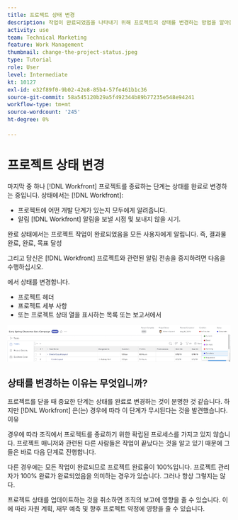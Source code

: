```yaml
---
title: 프로젝트 상태 변경
description: 작업이 완료되었음을 나타내기 위해 프로젝트의 상태를 변경하는 방법을 알아봅니다.
activity: use
team: Technical Marketing
feature: Work Management
thumbnail: change-the-project-status.jpeg
type: Tutorial
role: User
level: Intermediate
kt: 10127
exl-id: e32f89f0-9b02-42e8-85b4-57fe461b1c36
source-git-commit: 58a545120b29a5f492344b89b77235e548e94241
workflow-type: tm+mt
source-wordcount: '245'
ht-degree: 0%

---
```


# 프로젝트 상태 변경

마지막 중 하나 [!DNL Workfront] 프로젝트를 종료하는 단계는 상태를 완료로 변경하는 중입니다. 상태에서는 [!DNL Workfront]:

* 프로젝트에 어떤 개발 단계가 있는지 모두에게 알려줍니다.
* 알림 [!DNL Workfront] 알림을 보낼 시점 및 보내지 않을 시기.

완료 상태에서는 프로젝트 작업이 완료되었음을 모든 사용자에게 알립니다. 즉, 결과물 완료, 완료, 목표 달성

그리고 당신은 [!DNL Workfront] 프로젝트와 관련된 알림 전송을 중지하려면 다음을 수행하십시오.

에서 상태를 변경합니다.

* 프로젝트 헤더
* 프로젝트 세부 사항
* 또는 프로젝트 상태 열을 표시하는 목록 또는 보고서에서

![[!UICONTROL 상태] 프로젝트 헤더에서 확장된 필드](assets/planner-fund-project-status.png)

## 상태를 변경하는 이유는 무엇입니까?

프로젝트를 닫을 때 중요한 단계는 상태를 완료로 변경하는 것이 분명한 것 같습니다. 하지만 [!DNL Workfront] 은(는) 경우에 따라 이 단계가 무시된다는 것을 발견했습니다. 이유

경우에 따라 조직에서 프로젝트를 종료하기 위한 확립된 프로세스를 가지고 있지 않습니다. 프로젝트 매니저와 관련된 다른 사람들은 작업이 끝났다는 것을 알고 있기 때문에 그들은 바로 다음 단계로 진행합니다.

다른 경우에는 모든 작업이 완료되므로 프로젝트 완료율이 100%입니다. 프로젝트 관리자가 100% 완료가 완료되었음을 의미하는 경우가 있습니다. 그러나 항상 그렇지는 않다.

프로젝트 상태를 업데이트하는 것을 취소하면 조직의 보고에 영향을 줄 수 있습니다. 이에 따라 자원 계획, 재무 예측 및 향후 프로젝트 약정에 영향을 줄 수 있습니다.

<!---
learn more
Project statuses
--->
